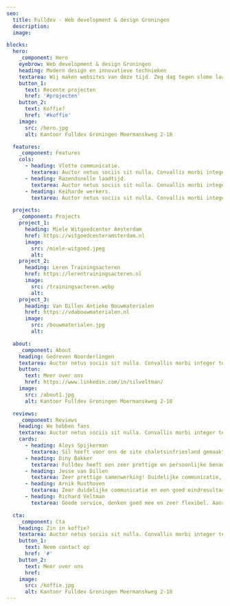 ```yaml
---
seo:
  title: Fulldev - Web development & design Groningen
  description:
  image:

blocks:
  hero:
    _component: Hero
    eyebrow: Web development & design Groningen
    heading: Modern design en innovatieve technieken
    textarea: Wij maken websites van deze tijd. Zeg dag tegen slome laadtijd, irritante plugins en slechte communicatie.
    button_1:
      text: Recente projecten
      href: '#projecten'
    button_2:
      text: Koffie?
      href: '#koffie'
    image:
      src: /hero.jpg
      alt: Kantoor Fulldev Groningen Moermanskweg 2-18

  features:
    _component: Features
    cols:
      - heading: Vlotte communicatie.
        textarea: Auctor netus sociis sit nulla. Convallis morbi integer tellus, donec habitant fermentum at pharetra vitae.
      - heading: Razendsnelle laadtijd.
        textarea: Auctor netus sociis sit nulla. Convallis morbi integer tellus, donec habitant fermentum at pharetra vitae.
      - heading: Keiharde werkers.
        textarea: Auctor netus sociis sit nulla. Convallis morbi integer tellus, donec habitant fermentum at pharetra vitae.

  projects:
    _component: Projects
    project_1:
      heading: Miele Witgoedcenter Amsterdam
      href: https://witgoedcenteramsterdam.nl
      image:
        src: /miele-witgoed.jpeg
        alt:
    project_2:
      heading: Leren Trainingsacteren
      href: https://lerentrainingsacteren.nl
      image:
        src: /trainingsacteren.webp
        alt:
    project_3:
      heading: Van Dillen Antieke Bouwmaterialen
      href: https://vdabouwmaterialen.nl
      image:
        src: /bouwmaterialen.jpg
        alt:

  about:
    _component: About
    heading: Gedreven Noorderlingen
    textarea: Auctor netus sociis sit nulla. Convallis morbi integer tellus, donec habitant fermentum at pharetra vitae. Convallis morbi integer tellus, donec habitant fermentum at pharetra vitae.
    button:
      text: Meer over ons
      href: https://www.linkedin.com/in/silveltman/
    image:
      src: /about1.jpg
      alt: Kantoor Fulldev Groningen Moermanskweg 2-18

  reviews:
    _component: Reviews
    heading: We hebben fans
    textarea: Auctor netus sociis sit nulla. Convallis morbi integer tellus, donec habitant fermentum at pharetra vitae.
    cards:
      - heading: Aloys Spijkerman
        textarea: Sil heeft voor ons de site chaletsinfriesland gemaakt naar zeer tevredenheid. Wij zijn hem ook dankbaar dat hij voor de verhuur smoobu heeft geadviseerd. Er is geen betere!
      - heading: Diny Bakker
        textarea: Fulldev heeft een zeer prettige en persoonlijke benadering! Er wordt goed geluisterd naar de wensen en de visie van de klant. Met als resultaat een zeer originele website die opvalt! Ik ben er erg blij mee!
      - heading: Jesse van Dillen
        textarea: Zeer prettige samenwerking! Duidelijke communicatie, uitleg en bewerkingsprogramma’s. Zeer tevreden met het samen behaalde resultaat
      - heading: Arnik Rusthoven
        textarea: Zeer duidelijke communicatie en een goed eindresultaat!
      - heading: Richard Veltman
        textarea: Goede service, denken goed mee en zeer flexibel. Aanrader!

  cta:
    _component: Cta
    heading: Zin in koffie?
    textarea: Auctor netus sociis sit nulla. Convallis morbi integer tellus, donec habitant fermentum at pharetra vitae. Convallis morbi integer tellus, donec habitant fermentum at pharetra vitae.
    button_1:
      text: Neem contact op
      href: '#'
    button_2:
      text: Meer over ons
      href:
    image:
      src: /koffie.jpg
      alt: Kantoor Fulldev Groningen Moermanskweg 2-18
---
```

